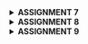 <details>
<Summary><b>ASSIGNMENT 7</b></summary>

 ### 1. Question: Explain what are stateless widgets and stateful widgets, and explain the difference between them.

Answer: In Flutter, widgets are fundamental components that create the app's user interface, and they are classified into two categories: stateless widgets and stateful widgets. Stateless widgets are immutable, meaning they don’t hold any state that can change over time; their properties are fixed at the time of creation and remain constant throughout the lifecycle of the widget. This makes them ideal for displaying static content, such as text or icons. Conversely, stateful widgets are dynamic and can maintain internal state that may change in response to user interactions or other events, allowing them to rebuild and reflect those changes in the UI. For instance, stateful widgets are often used for interactive elements like forms, checkboxes, or animations. The primary distinction between the two lies in their ability to manage state: stateless widgets rely solely on the data passed to them, while stateful widgets encapsulate both the widget's configuration and the mutable state, enabling a responsive and interactive user experience.

 ### 2. Question: Mention the widgets that you have used for this project and its uses.

 Answer: In this app, StatelessWidget is used in components like MyHomePage, InfoCard, and ItemCard to build elements that don’t need to change once displayed. The whole app is wrapped in MaterialApp, setting up themes, routing, and a consistent design. Each screen layout is managed by Scaffold, providing a base structure with an AppBar at the top for titles and actions, a body, and other essential elements like a floating action button. Spacing and alignment are handled by widgets such as Padding, SizedBox, Center, Column, and Row, allowing you to stack, center, or arrange items both vertically and horizontally.

To display information, Text widgets are used for content, while GridView organizes ItemCard widgets in a scrollable grid format. Card components are also used to give a polished look to items with shadows and a slight elevation, while Material and InkWell add interaction effects like ripples when tapped. For visual icons, Icon provides customizable symbols, and SnackBar shows temporary messages at the screen's bottom for quick feedback, like confirming actions. Finally, Container is a versatile box that holds other widgets and helps manage styling, size, and layout adjustments across different parts of the app.

### 3. Question: What is the use-case for setState()? Explain the variable that can be affected by setState().

 Answer: In Flutter, setState() is utilized within StatefulWidgets to signal that the internal state of the widget has changed, prompting a rebuild of the widget. For example, if there is a variable like int counter = 0 that tracks the number of times a button has been pressed, calling setState(() { counter++; }) increments the counter and updates the UI with the new value. Essentially, any variable defined in the state class that affects the widget's appearance or behavior can be modified using setState().
 
### 4. Question: Explain the difference between const and final keyword.

 Answer: In Dart, the final keyword is used to declare a variable that can be assigned only once, allowing its value to be determined at runtime, whereas const declares a compile time constant that must be known and fixed at compile time. While both prevent reassignment after initialization, final keyword is suitable for values assigned during program execution, such as results from a function, while const is reserved for values that are constant throughout the program and can be used to create constant instances of classes.

### 5. Question: Explain how you implemented the checklist above step-by-step.
Answer:

First I generated a new Flutter project in the terminal with the name nakama_collective, then enter the project directory using this code.

```
flutter create nakama_collective
cd nakama_collective
```

Then I run the project with flutter run and performed the git init, as well as the git add-commit-push to a new GitHub repository. After that, I created a new file named menu.dart and did some modifications until the code looks like this:


```
import 'package:flutter/material.dart';

class MyHomePage extends StatelessWidget {
    MyHomePage({super.key});
    final String npm = '2306173435'; // NPM
    final String name = 'Serafina Nala Putri Setiawan'; // Name
    final String className = 'PBP KKI'; // Class
    final List<ItemHomepage> items = [
    ItemHomepage("View Product List", Icons.list),
    ItemHomepage("Add Product", Icons.add),
    ItemHomepage("Logout", Icons.logout),
     ];
  // This widget is the home page of your application. It is stateful, meaning
  // that it has a State object (defined below) that contains fields that affect
  // how it looks.

  // This class is the configuration for the state. It holds the values (in this
  // case the title) provided by the parent (in this case the App widget) and
  // used by the build method of the State. Fields in a Widget subclass are
  // always marked "final".


  @override
   @override
  Widget build(BuildContext context) {
    // Scaffold provides the basic structure of the page with the AppBar and body.
    return Scaffold(
      // AppBar is the top part of the page that displays the title.
      appBar: AppBar(
        title: const Text(
          'Nakama Collective',
          style: TextStyle(
            color: Colors.white,
            fontWeight: FontWeight.bold,
          ),
        ),
        // The background color of the AppBar is obtained from the application theme color scheme.
        backgroundColor: Theme.of(context).colorScheme.primary,
      ),
      // Body of the page with paddings around it.
      body: Padding(
        padding: const EdgeInsets.all(16.0),
        // Place the widget vertically in a column.
        child: Column(
          crossAxisAlignment: CrossAxisAlignment.center,
          children: [
            // Row to display 3 InfoCard horizontally.
            Row(
              mainAxisAlignment: MainAxisAlignment.spaceEvenly,
              children: [
                InfoCard(title: 'NPM', content: npm),
                InfoCard(title: 'Name', content: name),
                InfoCard(title: 'Class', content: className),
              ],
            ),

            // Give a vertical space of 16 units.
            const SizedBox(height: 16.0),

            // Place the following widget in the center of the page.
            Center(
              child: Column(
                // Place the text and grid item vertically.

                children: [
                  // Display the welcome message with bold font and size 18.
                  const Padding(
                    padding: EdgeInsets.only(top: 16.0),
                    child: Text(
                      'Welcome to Nakama Collective',
                      style: TextStyle(
                        fontWeight: FontWeight.bold,
                        fontSize: 18.0,
                      ),
                    ),
                  ),

                  // Grid to display ItemCard in a 3 column grid.
                  GridView.count(
                    primary: true,
                    padding: const EdgeInsets.all(20),
                    crossAxisSpacing: 10,
                    mainAxisSpacing: 10,
                    crossAxisCount: 3,
                    // To ensure that the grid fits its height.
                    shrinkWrap: true,

                    // Display ItemCard for each item in the items list.
                    children: items.map((ItemHomepage item) {
                      return ItemCard(item);
                    }).toList(),
                  ),
                ],
              ),
            ),
          ],
        ),
      ),
    );
  }
}


class InfoCard extends StatelessWidget {
  // Card information that displays the title and content.

  final String title;  // Card title.
  final String content;  // Card content.

  const InfoCard({super.key, required this.title, required this.content});

  @override
  Widget build(BuildContext context) {
    return Card(
      // Create a card box with a shadow.
      elevation: 2.0,
      child: Container(
        // Set the size and spacing within the card.
        width: MediaQuery.of(context).size.width / 3.5, // Adjust with the width of the device used.
        padding: const EdgeInsets.all(16.0),
        // Place the title and content vertically.
        child: Column(
          children: [
            Text(
              title,
              style: const TextStyle(fontWeight: FontWeight.bold),
            ),
            const SizedBox(height: 8.0),
            Text(content),
          ],
        ),
      ),
    );
  }
}


class ItemHomepage {
    final String name;
    final IconData icon;

    ItemHomepage(this.name, this.icon);
}


class ItemCard extends StatelessWidget {
  // Display the card with an icon and name.

  final ItemHomepage item; 
  
  const ItemCard(this.item, {super.key}); 

  @override
  Widget build(BuildContext context) {
    // Set color based on the item name
    Color backgroundColor;
    if (item.name == "View Product List") {
      backgroundColor = Colors.green;
    } else if (item.name == "Add Product") {
      backgroundColor = Colors.yellow;
    } else if (item.name == "Logout") {
      backgroundColor = Colors.red;
    } else {
      backgroundColor = Theme.of(context).colorScheme.secondary;
    }

    return Material(
      color: backgroundColor, // Apply the background color
      borderRadius: BorderRadius.circular(12),
      
      child: InkWell(
        onTap: () {
          // Display the SnackBar message when the card is pressed.
          ScaffoldMessenger.of(context)
            ..hideCurrentSnackBar()
            ..showSnackBar(
              SnackBar(content: Text("You have pressed the ${item.name} button!"))
            );
        },
        child: Container(
          padding: const EdgeInsets.all(8),
          child: Center(
            child: Column(
              mainAxisAlignment: MainAxisAlignment.center,
              children: [
                Icon(
                  item.icon,
                  color: Colors.white,
                  size: 30.0,
                ),
                const Padding(padding: EdgeInsets.all(3)),
                Text(
                  item.name,
                  textAlign: TextAlign.center,
                  style: const TextStyle(color: Colors.white),
                ),
              ],
            ),
          ),
        ),
      ),
    );
  }
}
```

Following along, I did some modifications to main.dart until the file looks like this:

```
import 'package:flutter/material.dart';
import 'package:nakama_collective/menu.dart';

void main() {
  runApp(const MyApp());
}

class MyApp extends StatelessWidget {
  const MyApp({super.key});

  // This widget is the root of your application.
  @override
  Widget build(BuildContext context) {
    return MaterialApp(
      title: 'Nakama Collective',
      theme: ThemeData(
        // This is the theme of your application.
        //
        // TRY THIS: Try running your application with "flutter run". You'll see
        // the application has a purple toolbar. Then, without quitting the app,
        // try changing the seedColor in the colorScheme below to Colors.green
        // and then invoke "hot reload" (save your changes or press the "hot
        // reload" button in a Flutter-supported IDE, or press "r" if you used
        // the command line to start the app).
        //
        // Notice that the counter didn't reset back to zero; the application
        // state is not lost during the reload. To reset the state, use hot
        // restart instead.
        //
        // This works for code too, not just values: Most code changes can be
        // tested with just a hot reload.
         colorScheme: ColorScheme.fromSwatch(
       primarySwatch: Colors.deepPurple,
 ).copyWith(secondary: Colors.deepPurple[400]),
      ),
      home: MyHomePage(),
    );
  }
}
```
Finally, I performed the add, commit, and push to update the GitHub repository.
</details>

<details>
<Summary><b>ASSIGNMENT 8</b></summary>

### 1. Question : What is the purpose of const in Flutter? Explain the advantages of using const in Flutter code. When should we use const, and when should it not be used?
Answer: In Flutter, the const keyword is used to define objects that are immutable and determined at compile time, making them an essential tool for optimizing performance in Flutter apps. By marking widgets or values as const, they become reusable, allowing Flutter to avoid recreating these objects during rebuilds, which reduces memory usage and improves rendering efficiency. This is particularly useful for widgets with static content, such as icons or text, that remain constant throughout the app's lifecycle. However, const should not be used for dynamic content or values that depend on runtime data, as they require mutability and cannot be determined at compile time. The key advantage of const is its ability to streamline the app’s performance by minimizing unnecessary object creation, making it ideal for building efficient and scalable UIs.

### 2. Question : Explain and compare the usage of Column and Row in Flutter. Provide example implementations of each layout widget!
Answer: In Flutter, Column and Row are essential layout widgets used to arrange child widgets in a linear fashion, but they differ in orientation. A Column arranges its children vertically, from top to bottom, making it ideal for stacking elements like a list or form. In contrast, a Row places its children horizontally, from left to right, which is often used for layouts like navigation bars or toolbars. Both widgets offer alignment controls, such as mainAxisAlignment for positioning along the primary axis and crossAxisAlignment for the secondary axis, allowing flexibility in design. For example, a Column could display text labels stacked vertically, while a Row might align icons and text side by side. The choice between the two depends on whether the layout needs to be vertical or horizontal, making them indispensable tools for building organized and responsive UIs.

### 3. Question : List the input elements you used on the form page in this assignment. Are there other Flutter input elements you didn’t use in this assignment? Explain!
Answer: In this assignment, the form page incorporates several input elements to collect product details. I utilized TextFormField widgets for various inputs, including the product name, description, price, and quantity. The product name and description fields accept strings, allowing users to provide textual information about the product. The price and quantity fields are also implemented as TextFormField widgets, with validation to ensure that the inputs are valid numbers, making sure the data entered is accurate and appropriate for the respective fields. 

There are other Flutter input elements that weren't used in this assignment like Checkbox that could be used for binary choices, Radio buttons for selecting one option from a group, Switch for toggling between two states, and DropdownButton for selecting an item from a list. 

### 4. Question : How do you set the theme within a Flutter application to ensure consistency? Did you implement a theme in your application?
Answer:  In my main.dart, I used the ThemeData class to customize the theme. Specifically, I created a color scheme using ColorScheme.fromSwatch, where I selected Colors.teal as the primary color and Colors.teal[400] for the secondary color. This means the main elements of my app, like the app bar, buttons, and other UI components, will follow this color palette.

### 5. Question : How do you manage navigation in a multi-page Flutter application?
Answer: In a multi page Flutter application, navigation is managed using the Navigator class, which handles the stack of pages or screens. The basic approach involves using Navigator.push() to navigate to a new screen and Navigator.pop() to return to the previous one. For more structured and organized navigation, especially in larger apps, named routes are commonly used. This allows you to define route names in the MaterialApp widget and navigate using Navigator.pushNamed(). Additionally, side menus like Drawer and bottom navigation bars can be implemented by pushing new routes based on user interactions. For complex navigation needs, libraries like go_router or auto_route offer advanced routing features, enabling nested navigation and easier management of page transitions. 

</details>

<details>
<Summary><b>ASSIGNMENT 9</b></summary>

### Question 1: Explain why we need to create a model to retrieve or send JSON data. Will an error occur if we don't create a model first? 
Answer: Creating a model to handle JSON data helps organize and validate the data before sending or retrieving it. Without a model, the data can be messy and inconsistent, leading to errors or unexpected behavior. While you can send or receive JSON without a model, it’s riskier because you lose the structure and checks that a model provides, which can lead to issues like corrupted data or bad responses. A model makes sure everything is in order and reduces the chance of errors.

### Question 2: Explain the function of the http library that you implemented for this task.
Answer: The http library in Flutter is used to send requests between the Flutter app and the Django backend. It allows the app to fetch data from or send data to the Django API using methods like GET and POST. For example, a GET request can retrieve data, while a POST request sends information such as user input. The library also helps handle responses, manage errors, and include authentication tokens in headers when needed.
 
### Question 3: Explain the function of CookieRequest and why it’s necessary to share the CookieRequest instance with all components in the Flutter app.
Answer: The CookieRequest class in Flutter is used to manage cookies, which help maintain user sessions or store authentication data. When a user logs in, the server sends a cookie, and this cookie needs to be included in future requests. Sharing the CookieRequest instance across the app is important because it ensures that the same cookie is sent with every request, keeping the user's session active. If the instance isn't shared, different parts of the app might treat the user as a new session, leading to issues like being logged out unexpectedly.
 
### Question 4: Explain the mechanism of data transmission, from input to display in Flutter.
Answer: In Flutter, when a user inputs data (like typing in a text field or tapping a button), it gets stored in the app's state. The app can then process this data, such as sending it to a server or making changes locally. Once the data is updated, Flutter automatically refreshes the UI to show the new information. This ensures that the display always reflects the latest state, whether it's based on user input or data fetched from a backend.

### Question 5: Explain the authentication mechanism from login, register, to logout. Start from inputting account data in Flutter to Django’s completion of the authentication process and display of the menu in Flutter.
Answer: The authentication process begins in Flutter when the user enters their account details in the login or registration form. Flutter sends this data to the Django backend via an HTTP request. In the case of registration, Django creates a new user account and sends a success response. For login, Django checks the credentials, and if they’re correct, it returns a token. Flutter stores this token securely to keep the user logged in. On logout, the token is removed. After successful authentication, Django sends back the necessary data and Flutter updates the UI to show the menu or user-specific content.

### Question 6: Explain how you implement the checklist above step by step! (not just following the tutorial).
Answer: 

</details>
